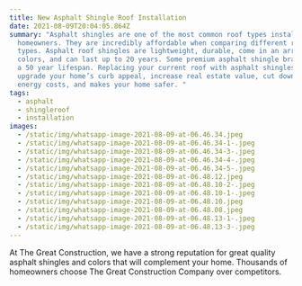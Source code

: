 ```yaml
---
title: New Asphalt Shingle Roof Installation
date: 2021-08-09T20:04:05.864Z
summary: "Asphalt shingles are one of the most common roof types installed by
  homeowners. They are incredibly affordable when comparing different roof
  types. Asphalt roof shingles are lightweight, durable, come in an array of
  colors, and can last up to 20 years. Some premium asphalt shingle brands boast
  a 50 year lifespan. Replacing your current roof with asphalt shingles can
  upgrade your home’s curb appeal, increase real estate value, cut down on
  energy costs, and makes your home safer. "
tags:
  - asphalt
  - shingleroof
  - installation
images:
  - /static/img/whatsapp-image-2021-08-09-at-06.46.34.jpeg
  - /static/img/whatsapp-image-2021-08-09-at-06.46.34-1-.jpeg
  - /static/img/whatsapp-image-2021-08-09-at-06.46.34-3-.jpeg
  - /static/img/whatsapp-image-2021-08-09-at-06.46.34-4-.jpeg
  - /static/img/whatsapp-image-2021-08-09-at-06.46.34-5-.jpeg
  - /static/img/whatsapp-image-2021-08-09-at-06.48.12.jpeg
  - /static/img/whatsapp-image-2021-08-09-at-06.48.10-2-.jpeg
  - /static/img/whatsapp-image-2021-08-09-at-06.48.10-1-.jpeg
  - /static/img/whatsapp-image-2021-08-09-at-06.48.10.jpeg
  - /static/img/whatsapp-image-2021-08-09-at-06.48.08.jpeg
  - /static/img/whatsapp-image-2021-08-09-at-06.48.13-1-.jpeg
  - /static/img/whatsapp-image-2021-08-09-at-06.48.13-3-.jpeg
---
```

<!--StartFragment-->

At The Great Construction, we have a strong reputation for great quality asphalt shingles and colors that will complement your home. Thousands of homeowners choose The Great Construction Company over competitors.

<!--EndFragment-->